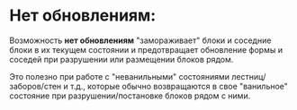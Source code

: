 # Нет обновлениям:
Возможность **нет обновлениям** "замораживает" блоки и соседние блоки в их текущем состоянии и предотвращает обновление формы и соседей при разрушении или размещении блоков рядом.

Это полезно при работе с "неванильными" состояниями лестниц/заборов/стен и т.д., которые обычно возвращаются в свое "ванильное" состояние при разрушении/постановке блоков рядом с ними.
